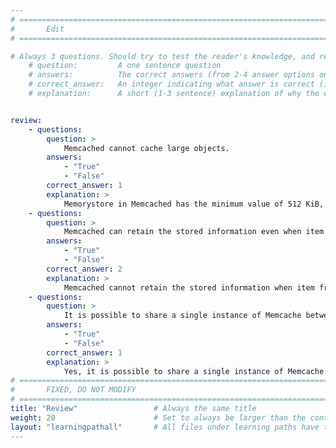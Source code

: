 ```yaml
---
# ================================================================================
#       Edit
# ================================================================================

# Always 3 questions. Should try to test the reader's knowledge, and reinforce the key points you want them to remember.
    # question:         A one sentence question
    # answers:          The correct answers (from 2-4 answer options only). Should be surrounded by quotes.
    # correct_answer:   An integer indicating what answer is correct (index starts from 0)
    # explanation:      A short (1-3 sentence) explanation of why the correct answer is correct. Can add additional context if desired


review:
    - questions:
        question: >
            Memcached cannot cache large objects.
        answers:
            - "True"
            - "False"
        correct_answer: 1                   
        explanation: >
            Memorystore in Memcached has the minimum value of 512 KiB, the maximum value of 128 MiB, and the default value is 1 MiB.
    - questions:
        question: >
            Memcached can retain the stored information even when item from the cache is deleted.
        answers:
            - "True"
            - "False"
        correct_answer: 2
        explanation: >
            Memcached cannot retain the stored information when item from the cache is deleted.
    - questions:
        question: >
            It is possible to share a single instance of Memcache between multiple projects.
        answers:
            - "True"
            - "False"
        correct_answer: 1
        explanation: >
            Yes, it is possible to share a single instance of Memcache between multiple projects because Memcache is a memory store space and it can be run on one or more servers. 
# ================================================================================
#       FIXED, DO NOT MODIFY
# ================================================================================
title: "Review"                 # Always the same title
weight: 20                      # Set to always be larger than the content in this path
layout: "learningpathall"       # All files under learning paths have this same wrapper
---
```

